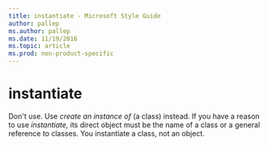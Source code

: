 ```yaml
---
title: instantiate - Microsoft Style Guide
author: pallep
ms.author: pallep
ms.date: 11/19/2016
ms.topic: article
ms.prod: non-product-specific
---
```


# instantiate

Don't use. Use *create an instance of* (a class) instead. If you have a reason to use *instantiate,* its direct object must be the name of a class or a general reference to classes. You instantiate a class, not an object.
